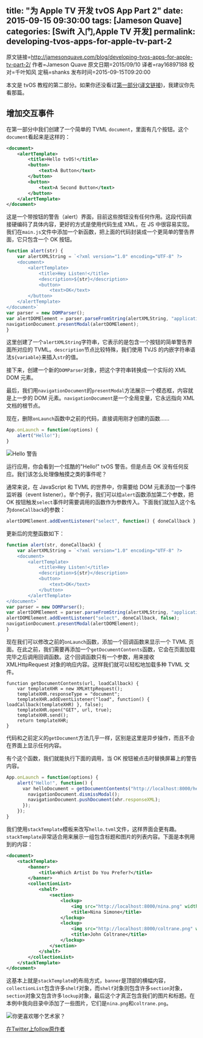 title: "为 Apple TV 开发 tvOS App Part 2"
date: 2015-09-15 09:30:00
tags: [Jameson Quave]
categories: [Swift 入门,Apple TV 开发]
permalink: developing-tvos-apps-for-apple-tv-part-2
---
原文链接=http://jamesonquave.com/blog/developing-tvos-apps-for-apple-tv-part-2/
作者=Jameson Quave
原文日期=2015/09/10
译者=ray16897188
校对=千叶知风
定稿=shanks
发布时间=2015-09-15T09:20:00

<!--此处开始正文-->

本文是 tvOS 教程的第二部分。如果你还没看过[第一部分](http://jamesonquave.com/blog/developing-tvos-apps-for-apple-tv-with-swift/)([译文链接](http://swift.gg/2015/09/14/developing-tvos-apps-for-apple-tv-with-swift/))，我建议你先看那篇。
<!--more-->

## 增加交互事件

在第一部分中我们创建了一个简单的 TVML `document`，里面有几个按钮。这个`document`看起来是这样的：

```xml
<document>
	<alertTemplate>
		<title>Hello tvOS!</title>
		<button>
			<text>A Button</text>
		</button>
		<button>
			<text>A Second Button</text>
		</button>
	</alertTemplate>
</document>
```

这是一个带按钮的警告（alert）界面，目前这些按钮没有任何作用。这段代码直接硬编码了具体内容，更好的方式是使用代码生成 XML，在 JS 中很容易实现。我们在`main.js`文件中添加一个新函数，把上面的代码封装成一个更简单的警告界面，它只包含一个 OK 按钮。

```javascript
function alert(str) {
	var alertXMLString = `<?xml version="1.0" encoding="UTF-8" ?>
	<document>
		<alertTemplate>
			<title>Hey Listen!</title>
			<description>${str}</description>
			<button>
				<text>OK</text>
		</button>
	</alertTemplate>
</document>`
var parser = new DOMParser();
var alertDOMElement = parser.parseFromString(alertXMLString, "application/xml");
navigationDocument.presentModal(alertDOMElement);
}
```

这里创建了一个`alertXMLString`字符串，它表示的是包含一个按钮的简单警告界面所对应的 TVML。`description`节点比较特殊，我们使用 TVJS 的内嵌字符串语法`${variable}`来插入`str`的值。

接下来，创建一个新的`DOMParser`对象，把这个字符串转换成一个实际的 XML DOM 元素。

最后，我们用`navigationDocument`的`presentModal`方法展示一个模态框，内容就是上一步的 DOM 元素。`navigationDocument`是一个全局变量，它永远指向 XML 文档的根节点。

现在，删除`onLaunch`函数中之前的代码，直接调用刚才创建的函数……

```javascript
App.onLaunch = function(options) {
	alert("Hello!");
}
```

![Hello 警告](/img/articles/developing-tvos-apps-for-apple-tv-part-2/tvOShelloAlert.png1444269947.495751)

运行应用，你会看到一个炫酷的"Hello!" tvOS 警告。但是点击 OK 没有任何反应。我们该怎么处理像触摸之类的事件呢？

通常来说，在 JavaScript 和 TVML 的世界中，你需要给 DOM 元素添加一个事件监听器（event listener）。举个例子，我们可以给`alert`函数添加第二个参数，把 OK 按钮触发`select`事件时需要调用的函数作为参数传入。下面我们就加入这个名为`doneCallback`的参数：

```javascript
alertDOMElement.addEventListener("select", function() { doneCallback }, false);
```

更新后的完整函数如下：

```javascript
function alert(str, doneCallback) {
	var alertXMLString = `<?xml version="1.0" encoding="UTF-8" ?>
	<document>
		<alertTemplate>
			<title>Hey Listen!</title>
			<description>${str}</description>
			<button>
				<text>OK</text>
			</button>
		</alertTemplate>
</document>`
var parser = new DOMParser();
var alertDOMElement = parser.parseFromString(alertXMLString, "application/xml");
alertDOMElement.addEventListener("select", doneCallback, false);
navigationDocument.presentModal(alertDOMElement);
}
```

现在我们可以修改之前的`onLaunch`函数，添加一个回调函数来显示一个 TVML 页面。在此之前，我们需要再添加一个`getDocumentContents`函数，它会在页面加载完毕之后调用回调函数。这个回调函数只有一个参数，用来接收 XMLHttpRequest 对象的响应内容。这样我们就可以轻松地加载多种 TVML 文件。

```javscript
function getDocumentContents(url, loadCallback) {
	var templateXHR = new XMLHttpRequest();
	templateXHR.responseType = "document";
	templateXHR.addEventListener("load", function() { loadCallback(templateXHR) }, false);
	templateXHR.open("GET", url, true);
	templateXHR.send();
	return templateXHR;
}
```

代码和之前定义的`getDocument`方法几乎一样，区别是这里是异步操作，而且不会在界面上显示任何内容。

有个这个函数，我们就能执行下面的调用，当 OK 按钮被点击时替换屏幕上的警告内容。

```javascript
App.onLaunch = function(options) {
    alert("Hello!", function() {
      var helloDocument = getDocumentContents("http://localhost:8000/hello.tvml", function(xhr) {
        navigationDocument.dismissModal();
        navigationDocument.pushDocument(xhr.responseXML);
      });
    });
}
```

我们使用`stackTemplate`模板来改写`hello.tvml`文件，这样界面会更有趣。`stackTemplate`非常适合用来展示一组包含标题和图片的列表内容。下面是本例用到的内容：

```xml
<document>
    <stackTemplate>
        <banner>
            <title>Which Artist Do You Prefer?</title>
        </banner>
        <collectionList>
            <shelf>
                <section>
                    <lockup>
                        <img src="http://localhost:8000/nina.png" width="256" height="256" />
                        <title>Nina Simone</title>
                    </lockup>
                    <lockup>
                        <img src="http://localhost:8000/coltrane.png" width="256" height="256" />
                        <title>John Coltrane</title>
                    </lockup>
                </section>
            </shelf>
        </collectionList>
    </stackTemplate>
</document>
```

这基本上就是`stackTemplate`的布局方式，`banner`是顶部的横幅内容，`collectionList`包含许多`shelf`对象，而`shelf`对象则包含许多`section`对象，`section`对象又包含许多`lockup`对象，最后这个才真正包含我们的图片和标题。在本例中我向目录中添加了一些图片，它们是`nina.png`和`coltrane.png`。

![你更喜欢哪个艺术家？](/img/articles/developing-tvos-apps-for-apple-tv-part-2/tvOSArtists.png1444269947.503749)

[在Twitter上follow原作者](http://twitter.com/jquave)